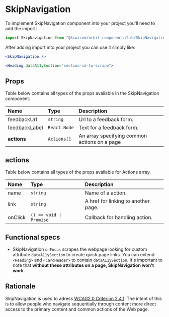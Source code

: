 # SkipNavigation

To implement SkipNavigation component into your project you'll need to add the import:

```jsx
import SkipNavigation from "@kiwicom/orbit-components/lib/SkipNavigation";
```

After adding import into your project you can use it simply like:

```jsx
<SkipNavigation />

<Heading dataA11ySection="section-id-to-scrape">
```

## Props

Table below contains all types of the props available in the SkipNavigation component.

| Name          | Type                    | Description                                  |
| :------------ | :---------------------- | :------------------------------------------- |
| feedbackUrl   | `string`                | Url to a feedback form.                      |
| feedbackLabel | `React.Node`            | Text for a feedback form.                    |
| **actions**   | [`Actions[]`](#actions) | An array specifying common actions on a page |

## actions

Table below contains all types of the props available for Actions array.

| Name    | Type                    | Description                         |
| :------ | :---------------------- | :---------------------------------- |
| name    | `string`                | Name of a action.                   |
| link    | `string`                | A href for linking to another page. |
| onClick | `() => void \| Promise` | Callback for handling action.       |

## Functional specs

- SkipNavigation `onFocus` scrapes the webpage looking for custom attribute `dataA11ySection` to create quick page links. You can extend `<Heading>` and `<CardHeader>` to contain `dataA11ySection`. It's important to note that **without these attributes on a page, SkipNavigation won't work**.

## Rationale

SkipNavigation is used to adress [WCAG2.0 Criterion 2.4.1](https://www.w3.org/TR/UNDERSTANDING-WCAG20/navigation-mechanisms-skip.html).
The intent of this is to allow people who navigate sequentially through content more direct access to the primary content and common actions of the Web page.
